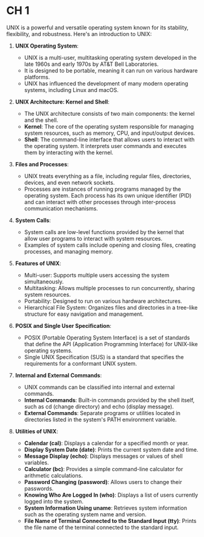 # CH 1

UNIX is a powerful and versatile operating system known for its stability, flexibility, and robustness. Here's an introduction to UNIX:

1. **UNIX Operating System**:
   - UNIX is a multi-user, multitasking operating system developed in the late 1960s and early 1970s by AT&T Bell Laboratories.
   - It is designed to be portable, meaning it can run on various hardware platforms.
   - UNIX has influenced the development of many modern operating systems, including Linux and macOS.

2. **UNIX Architecture: Kernel and Shell**:
   - The UNIX architecture consists of two main components: the kernel and the shell.
   - **Kernel**: The core of the operating system responsible for managing system resources, such as memory, CPU, and input/output devices.
   - **Shell**: The command-line interface that allows users to interact with the operating system. It interprets user commands and executes them by interacting with the kernel.

3. **Files and Processes**:
   - UNIX treats everything as a file, including regular files, directories, devices, and even network sockets.
   - Processes are instances of running programs managed by the operating system. Each process has its own unique identifier (PID) and can interact with other processes through inter-process communication mechanisms.

4. **System Calls**:
   - System calls are low-level functions provided by the kernel that allow user programs to interact with system resources.
   - Examples of system calls include opening and closing files, creating processes, and managing memory.

5. **Features of UNIX**:
   - Multi-user: Supports multiple users accessing the system simultaneously.
   - Multitasking: Allows multiple processes to run concurrently, sharing system resources.
   - Portability: Designed to run on various hardware architectures.
   - Hierarchical File System: Organizes files and directories in a tree-like structure for easy navigation and management.

6. **POSIX and Single User Specification**:
   - POSIX (Portable Operating System Interface) is a set of standards that define the API (Application Programming Interface) for UNIX-like operating systems.
   - Single UNIX Specification (SUS) is a standard that specifies the requirements for a conformant UNIX system.

7. **Internal and External Commands**:
   - UNIX commands can be classified into internal and external commands.
   - **Internal Commands**: Built-in commands provided by the shell itself, such as cd (change directory) and echo (display message).
   - **External Commands**: Separate programs or utilities located in directories listed in the system's PATH environment variable.

8. **Utilities of UNIX**:
   - **Calendar (cal)**: Displays a calendar for a specified month or year.
   - **Display System Date (date)**: Prints the current system date and time.
   - **Message Display (echo)**: Displays messages or values of shell variables.
   - **Calculator (bc)**: Provides a simple command-line calculator for arithmetic calculations.
   - **Password Changing (password)**: Allows users to change their passwords.
   - **Knowing Who Are Logged In (who)**: Displays a list of users currently logged into the system.
   - **System Information Using uname**: Retrieves system information such as the operating system name and version.
   - **File Name of Terminal Connected to the Standard Input (tty)**: Prints the file name of the terminal connected to the standard input.